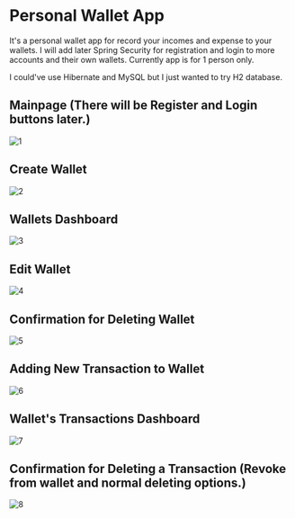 # Personal Wallet App

It's a personal wallet app for record your incomes and expense to your wallets. I will add later Spring Security for registration and login to more accounts and their own wallets. Currently app is for 1 person only.

I could've use Hibernate and MySQL but I just wanted to try H2 database.

## Mainpage (There will be Register and Login buttons later.)
![1](https://user-images.githubusercontent.com/72259867/159583537-8c9d148c-e214-454e-aae1-0bbbff2ce416.png)

## Create Wallet
![2](https://user-images.githubusercontent.com/72259867/159583592-d3f07f58-ab10-4c1d-9ab4-aaf75c2891a6.png)

## Wallets Dashboard
![3](https://user-images.githubusercontent.com/72259867/159583635-acaa81a0-6f2e-4a0c-b143-6c11a0062d91.png)

## Edit Wallet
![4](https://user-images.githubusercontent.com/72259867/159583671-8a811ef8-ab6d-41b0-b66a-e257354c7008.png)

## Confirmation for Deleting Wallet
![5](https://user-images.githubusercontent.com/72259867/159583746-2dc293dc-323b-44ee-bb9f-7b2bd0c7d799.png)

## Adding New Transaction to Wallet
![6](https://user-images.githubusercontent.com/72259867/159583785-9957b04a-8b5d-4eaf-b82c-f825a2000077.png)

## Wallet's Transactions Dashboard
![7](https://user-images.githubusercontent.com/72259867/159583845-27a7bd6e-b7d7-41bf-956b-20358ac2f5c8.png)

## Confirmation for Deleting a Transaction (Revoke from wallet and normal deleting options.)
![8](https://user-images.githubusercontent.com/72259867/159583972-b4dfb6ee-4fcc-43ff-bc72-78622d35568f.png)
